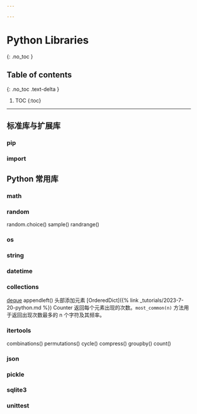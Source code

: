 ```yaml
---

---
```


# Python Libraries
{: .no_toc }

## Table of contents
{: .no_toc .text-delta }

1. TOC
{:toc}

---

## 标准库与扩展库

### pip

### import

## Python 常用库
### math
### random
random.choice()
sample()
randrange()
### os
### string
### datetime
### collections
[deque]() appendleft() 头部添加元素
[OrderedDict]({% link _tutorials/2023-7-20-python.md %})
Counter 返回每个元素出现的次数。`most_common(n)` 方法用于返回出现次数最多的 n 个字符及其频率。

### itertools

combinations()
permutations()
cycle()
compress()
groupby()
count()
### json
### pickle
### sqlite3
### unittest